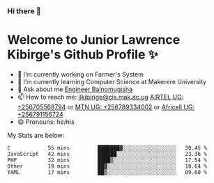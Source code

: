 ### Hi there 👋 
# Welcome to Junior Lawrence Kibirge's Github Profile ✨
 
<!--
**juniorkibirige/juniorkibirige** is a ✨ _special_ ✨ repository because its `README.md` (this file) appears on your GitHub profile.

Here are some ideas to get you started:

- 🔭 I’m currently working on ...
- 🌱 I’m currently learning ...
- 👯 I’m looking to collaborate on ...
- 🤔 I’m looking for help with ...
- 💬 Ask me about ...
- 📫 How to reach me: ...
- 😄 Pronouns: ...
- ⚡ Fun fact: ...
-->
- 🔭 I’m currently working on Farmer's System
- 🌱 I’m currently learning Computer Science at Makerere University
- 💬 Ask about me [Engineer Bainomugisha](mailto:baino@mak.ac.ug)
- 📫 How to reach me: [jlkibirige@cis.mak.ac.ug](mailto:jlkibirige@cis.mak.ac.ug) [AIRTEL UG: +256705568794](tel:+256705568794) or [MTN UG: +256789334002](tel:+256789334002) or [Africell UG: +256791156724](tel:+256791156724)
- 😄 Pronouns: he/his

My Stats are below:

<!--START_SECTION:waka-->
```text
C            55 mins         ███████▓░░░░░░░░░░░░░░░░░   30.45 % 
JavaScript   42 mins         ██████░░░░░░░░░░░░░░░░░░░   23.36 % 
PHP          32 mins         ████▒░░░░░░░░░░░░░░░░░░░░   17.54 % 
Other        19 mins         ██▓░░░░░░░░░░░░░░░░░░░░░░   10.64 % 
YAML         17 mins         ██▒░░░░░░░░░░░░░░░░░░░░░░   09.60 % 
```
<!--END_SECTION:waka-->
